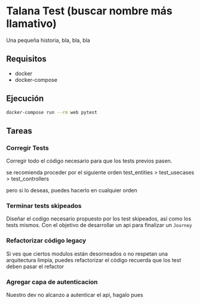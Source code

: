 # Talana Test (buscar nombre más llamativo)

Una pequeña historia, bla, bla, bla

## Requisitos

- docker
- docker-compose

## Ejecución

```bash
docker-compose run --rm web pytest
```

## Tareas

### Corregir Tests

Corregir todo el código necesario para que los tests previos pasen.

se recomienda proceder por el siguiente orden test_entities > test_usecases > test_controllers

pero si lo deseas, puedes hacerlo en cualquier orden

### Terminar tests skipeados

Diseñar el codigo necesario propuesto por los test skipeados, así como los tests mismos. Con el objetivo de desarrollar un api para finalizar un `Journey`

### Refactorizar código legacy

Si ves que ciertos modulos están desorneados o no respetan una arquitectura limpia, puedes refactorizar el código
recuerda que los test deben pasar el refactor

### Agregar capa de autenticacion

Nuestro dev no alcanzo a autenticar el api, hagalo pues
